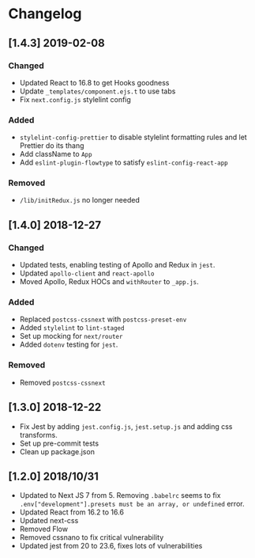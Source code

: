 # Changelog

## [1.4.3] 2019-02-08

### Changed

* Updated React to 16.8 to get Hooks goodness
* Update `_templates/component.ejs.t` to use tabs
* Fix `next.config.js` stylelint config

### Added

* `stylelint-config-prettier` to disable stylelint formatting rules and let Prettier do its thang
* Add className to `App`
* Add `eslint-plugin-flowtype` to satisfy `eslint-config-react-app`

### Removed

* `/lib/initRedux.js` no longer needed

## [1.4.0] 2018-12-27

### Changed

* Updated tests, enabling testing of Apollo and Redux in `jest`.
* Updated `apollo-client` and `react-apollo`
* Moved Apollo, Redux HOCs and `withRouter` to `_app.js`.

### Added

* Replaced `postcss-cssnext` with `postcss-preset-env`
* Added `stylelint` to `lint-staged`
* Set up mocking for `next/router`
* Added `dotenv` testing for `jest`.

### Removed

* Removed `postcss-cssnext`

## [1.3.0] 2018-12-22

* Fix Jest by adding `jest.config.js`, `jest.setup.js` and adding css transforms.
* Set up pre-commit tests
* Clean up package.json

## [1.2.0] 2018/10/31

* Updated to Next JS 7 from 5. Removing `.babelrc` seems to fix `.env["development"].presets must be an array, or undefined` error.
* Updated React from 16.2 to 16.6
* Updated next-css
* Removed Flow
* Removed cssnano to fix critical vulnerability
* Updated jest from 20 to 23.6, fixes lots of vulnerabilities
